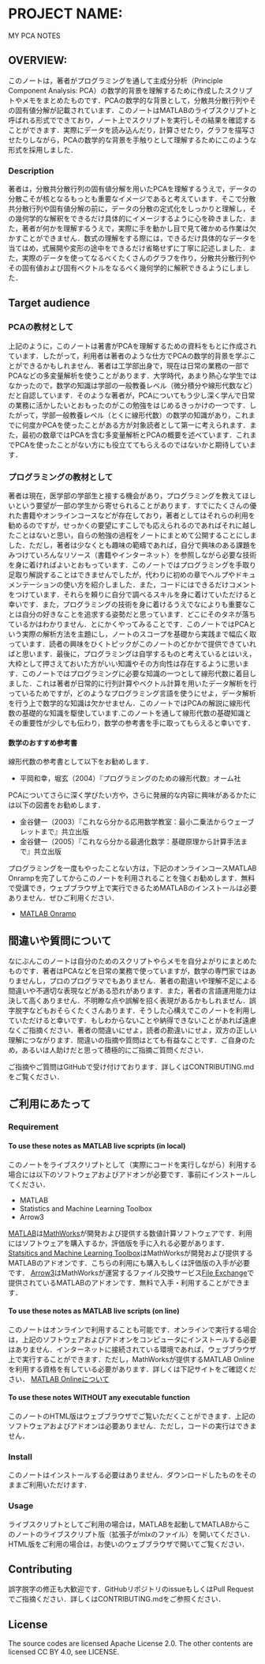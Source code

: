 # PROJECT NAME: 
MY PCA NOTES

## OVERVIEW:
このノートは，著者がプログラミングを通して主成分分析（Principle Component Analysis: PCA）の数学的背景を理解するために作成したスクリプトやメモをまとめたものです．PCAの数学的な背景として，分散共分散行列やその固有値分解が記載されています．このノートはMATLABのライブスクリプトと呼ばれる形式でできており，ノート上でスクリプトを実行しその結果を確認することができます．実際にデータを読み込んだり，計算させたり，グラフを描写させたりしながら，PCAの数学的な背景を手触りとして理解するためにこのような形式を採用しました．

### Description
著者は，分散共分散行列の固有値分解を用いたPCAを理解するうえで，データの分散こそが核となるもっとも重要なイメージであると考えています．そこで分散共分散行列や固有値分解の前に，データの分散の定式化をしっかりと理解し，その幾何学的な解釈をできるだけ具体的にイメージするように心を砕きました．また，著者が何かを理解するうえで，実際に手を動かし目で見て確かめる作業は欠かすことができません．数式の理解をする際には，できるだけ具体的なデータを当てはめ，式展開や変形の途中をできるだけ省略せずに丁寧に記述しました．また，実際のデータを使ってなるべくたくさんのグラフを作り，分散共分散行列やその固有値および固有ベクトルをなるべく幾何学的に解釈できるようにしました．

## Target audience
### PCAの教材として
上記のように，このノートは著書がPCAを理解するための資料をもとに作成されています．したがって，利用者は著者のような仕方でPCAの数学的背景を学ぶことができるかもしれません．著者は工学部出身で，現在は日常の業務の一部でPCAなどの多変量解析を使うことがあります．大学時代，あまり熱心な学生ではなかったので，数学の知識は学部の一般教養レベル（微分積分や線形代数など）だと自認しています．そのような著者が，PCAについてもう少し深く学んで日常の業務に活かしたいとおもったのがこの勉強をはじめるきっかけの一つです．したがって，学部一般教養レベル（とくに線形代数）の数学の知識があり，これまでに何度かPCAを使ったことがある方が対象読者として第一に考えられます．また，最初の数章ではPCAを含む多変量解析とPCAの概要を述べています．これまでPCAを使ったことがない方にも役立ててもらえるのではないかと期待しています．
### プログラミングの教材として
著者は現在，医学部の学部生と接する機会があり，プログラミングを教えてほしいという要望が一部の学生から寄せられることがあります．すでにたくさんの優れた書籍やオンラインコースなどが存在しており，著者としてはそれらの利用を勧めるのですが，せっかくの要望にすこしでも応えられるのであればそれに越したことはないと思い，自らの勉強の過程をノートにまとめて公開することにしました．ただし，著者は少なくとも趣味の範疇であれば，自分で興味のある課題をみつけていろんなリソース（書籍やインターネット）を参照しながら必要な技術を身に着ければよいとおもっています．このノートではプログラミングを手取り足取り解説することはできませんでしたが，代わりに初めの章でヘルプやドキュメンテーションの使い方を紹介しました．また，コードにはできるだけコメントをつけています．それらを頼りに自分で調べるスキルを身に着けていただけると幸いです．また，プログラミングの技術を身に着けるうえでなによりも重要なことは自分の好きなことを追求する姿勢だと思っています．どこにそのタネが落ちているかはわかりません．とにかくやってみることです．このノートではPCAという実際の解析方法を主題にし，ノートのスコープを基礎から実践まで幅広く取っています．読者の興味をひくトピックがこのノートのどかかで提供できていればと思います．最後に，プログラミングは自学するものと考えているとはいえ，大枠として押さえておいた方がいい知識やその方向性は存在するように思います．このノートではプログラミングに必要な知識の一つとして線形代数に着目しました．これは著者が日常的に行列計算やベクトル計算を用いたデータ解析を行っているためですが，どのようなプログラミング言語を使うにせよ，データ解析を行う上で数学的な知識は欠かせません．このノートではPCAの解説に線形代数の基礎的な知識を駆使しています.このノートを通して線形代数の基礎知識とその重要性が少しでも伝わり，数学の参考書を手に取ってもらえると幸いです．
#### 数学のおすすめ参考書
線形代数の参考書として以下をお勧めします．
- 平岡和幸，堀玄（2004）『プログラミングのための線形代数』オーム社

PCAについてさらに深く学びたい方や，さらに発展的な内容に興味があるかたには以下の図書をお勧めします．
- 金谷健一（2003）『これなら分かる応用数学教室：最小二乗法からウェーブレットまで』共立出版
- 金谷健一（2005）『これなら分かる最適化数学：基礎原理から計算手法まで』共立出版

プログラミングを一度もやったことない方は，下記のオンラインコースMATLAB Onrampを完了してからこのノートを利用されることを強くお勧めします．無料で受講でき，ウェブブラウザ上で実行できるためMATLABのインストールは必要ありません．ぜひご利用ください．
- [MATLAB Onramp](https://jp.mathworks.com/learn/tutorials/matlab-onramp.html)

## 間違いや質問について
なにぶんこのノートは自分のためのスクリプトやらメモを自分よがりにまとめたものです．著者はPCAなどを日常の業務で使っていますが，数学の専門家ではありませんし，プロのプログラマでもありません．著者の勘違いや理解不足による間違いや不適切な表現などがある恐れがあります．また，著者の言語運用能力は決して高くありません．不明瞭な点や誤解を招く表現があるかもしれません．誤字脱字などもおそらくたくさんあります．そうした心構えでこのノートを利用していただけると幸いです．もしわからないことや納得できないことがあれば遠慮なくご指摘ください．著者の間違いにせよ，読者の勘違いにせよ，双方の正しい理解につながります．間違いの指摘や質問はとても有益なことです．ご自身のため，あるいは人助けだと思って積極的にご指摘ご質問ください．

ご指摘やご質問はGitHubで受け付けております．詳しくはCONTRIBUTING.mdをご覧ください．

## ご利用にあたって
### Requirement
#### To use these notes as MATLAB live scpripts (in local)
このノートをライブスクリプトとして（実際にコードを実行しながら）利用する場合には以下のソフトウェアおよびアドオンが必要です．事前にインストールしてください．
- MATLAB
- Statistics and Machine Learning Toolbox
- Arrow3

[MATLAB](https://jp.mathworks.com/products/matlab.html?s_tid=hp_products_matlab)は[MathWorks](https://jp.mathworks.com/?s_tid=gn_logo)が開発および提供する数値計算ソフトウェアです．利用にはソフトウェアを購入するか，評価版を手に入れる必要があります．
[Statsitics and Machine Learning Toolbox](https://jp.mathworks.com/products/statistics.html?s_tid=srchtitle)はMathWorksが開発および提供するMATLABのアドオンです．こちらの利用にも購入もしくは評価版の入手が必要です．
[Arrow3](https://jp.mathworks.com/matlabcentral/fileexchange/14056-arrow3)はMathWorksが運営するファイル交換サービス[File Exchange](https://jp.mathworks.com/matlabcentral/fileexchange/)で提供されているMATLABのアドオンです．無料で入手・利用することができます．
#### To use these notes as MATLAB live scripts (on line)
このノートはオンラインで利用することも可能です．オンラインで実行する場合は，上記のソフトウェアおよびアドオンをコンピュータにインストールする必要はありません．インターネットに接続されている環境であれば，ウェブブラウザ上で実行することができます．ただし，MathWorksが提供するMATLAB Onlineを利用する資格を有している必要があります．詳しくは下記サイトをご確認ください．
[MATLAB Onlineについて](https://jp.mathworks.com/products/matlab-online.html)
#### To use these notes WITHOUT any executable function
このノートのHTML版はウェブブラウザでご覧いただくことができます．上記のソフトウェアおよびアドオンは必要ありません．ただし，コードの実行はできません．

### Install
このノートはインストールする必要はありません．ダウンロードしたものをそのままご利用いただけます．

### Usage
ライブスクリプトとしてご利用の場合は，MATLABを起動してMATLABからこのノートのライブスクリプト版（拡張子がmlxのファイル）を開いてください．
HTML版をご利用の場合は，お使いのウェブブラウザで開いてご覧ください．

## Contributing
誤字脱字の修正も大歓迎です．GitHubリポジトリのissueもしくはPull Requestでご指摘ください．詳しくはCONTRIBUTING.mdをご参照ください．

## License
The source codes are licensed Apache License 2.0. The other contents are licensed CC BY 4.0, see LICENSE.